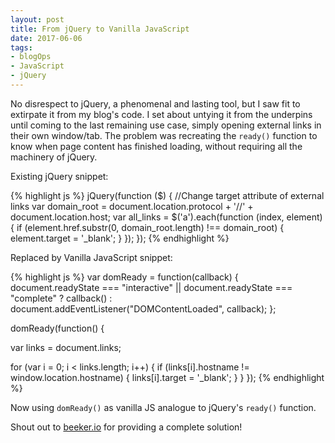```yaml
---
layout: post
title: From jQuery to Vanilla JavaScript
date: 2017-06-06
tags:
- blogOps
- JavaScript
- jQuery
---
```


No disrespect to jQuery, a phenomenal and lasting tool, but I saw fit to extirpate it from my blog's code. <!-- more -->I set about untying it from the underpins until coming to the last remaining use case, simply opening external links in their own window/tab. The problem was recreating the `ready()` function to know when page content has finished loading, without requiring all the machinery of jQuery.

Existing jQuery snippet:

{% highlight js %}
jQuery(function ($) {
  //Change target attribute of external links
  var domain_root = document.location.protocol + '//' + document.location.host;
  var all_links = $('a').each(function (index, element) {
    if (element.href.substr(0, domain_root.length) !== domain_root) {
      element.target = '_blank';
    }
  });
});
{% endhighlight %}

Replaced by Vanilla JavaScript snippet:

{% highlight js %}
var domReady = function(callback) {
    document.readyState === "interactive" || document.readyState === "complete" ? callback() : document.addEventListener("DOMContentLoaded", callback);
};

domReady(function() {

  var links = document.links;

  for (var i = 0; i < links.length; i++) {
    if (links[i].hostname != window.location.hostname) {
      links[i].target = '_blank';
    }
  }
});
{% endhighlight %}

Now using `domReady()` as vanilla JS analogue to jQuery's `ready()` function.

Shout out to [beeker.io](http://beeker.io/jquery-document-ready-equivalent-vanilla-javascript) for providing a complete solution!
